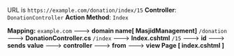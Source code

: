 URL is `https://example.com/donation/index/15`
**Controller**: `DonationController`
**Action Method**: `Index`


**Mapping:**
`example.com` ---> **domain name[ MasjidManagement]**
`/donation` ---> **DonationController.cs**
`/index` ---> **Index.cshtml**
`/15` --->  **id** 
		 --->  **sends**  **value**   --->  **controller**  ---> **from** ---> **view Page [  index.cshtml   ]** 